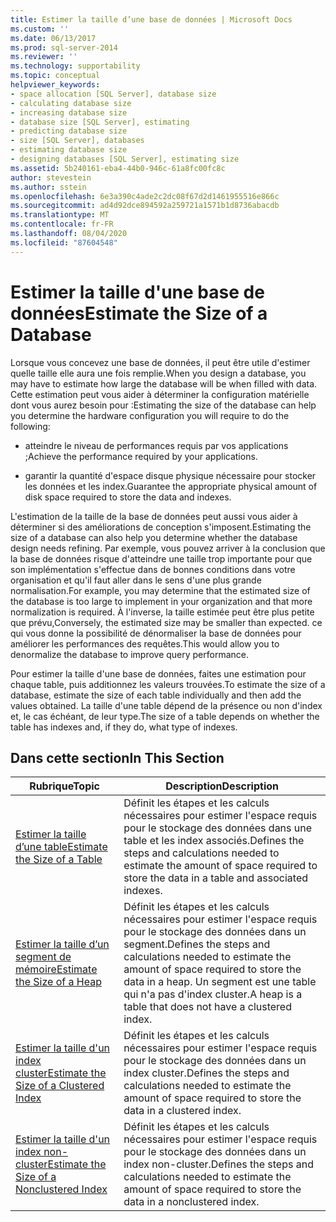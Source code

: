 ```yaml
---
title: Estimer la taille d’une base de données | Microsoft Docs
ms.custom: ''
ms.date: 06/13/2017
ms.prod: sql-server-2014
ms.reviewer: ''
ms.technology: supportability
ms.topic: conceptual
helpviewer_keywords:
- space allocation [SQL Server], database size
- calculating database size
- increasing database size
- database size [SQL Server], estimating
- predicting database size
- size [SQL Server], databases
- estimating database size
- designing databases [SQL Server], estimating size
ms.assetid: 5b240161-eba4-44b0-946c-61a8fc00fc8c
author: stevestein
ms.author: sstein
ms.openlocfilehash: 6e3a390c4ade2c2dc08f67d2d1461955516e866c
ms.sourcegitcommit: ad4d92dce894592a259721a1571b1d8736abacdb
ms.translationtype: MT
ms.contentlocale: fr-FR
ms.lasthandoff: 08/04/2020
ms.locfileid: "87604548"
---
```

# <a name="estimate-the-size-of-a-database"></a><span data-ttu-id="83fc6-102">Estimer la taille d'une base de données</span><span class="sxs-lookup"><span data-stu-id="83fc6-102">Estimate the Size of a Database</span></span>
  <span data-ttu-id="83fc6-103">Lorsque vous concevez une base de données, il peut être utile d'estimer quelle taille elle aura une fois remplie.</span><span class="sxs-lookup"><span data-stu-id="83fc6-103">When you design a database, you may have to estimate how large the database will be when filled with data.</span></span> <span data-ttu-id="83fc6-104">Cette estimation peut vous aider à déterminer la configuration matérielle dont vous aurez besoin pour :</span><span class="sxs-lookup"><span data-stu-id="83fc6-104">Estimating the size of the database can help you determine the hardware configuration you will require to do the following:</span></span>  
  
-   <span data-ttu-id="83fc6-105">atteindre le niveau de performances requis par vos applications ;</span><span class="sxs-lookup"><span data-stu-id="83fc6-105">Achieve the performance required by your applications.</span></span>  
  
-   <span data-ttu-id="83fc6-106">garantir la quantité d'espace disque physique nécessaire pour stocker les données et les index.</span><span class="sxs-lookup"><span data-stu-id="83fc6-106">Guarantee the appropriate physical amount of disk space required to store the data and indexes.</span></span>  
  
 <span data-ttu-id="83fc6-107">L'estimation de la taille de la base de données peut aussi vous aider à déterminer si des améliorations de conception s'imposent.</span><span class="sxs-lookup"><span data-stu-id="83fc6-107">Estimating the size of a database can also help you determine whether the database design needs refining.</span></span> <span data-ttu-id="83fc6-108">Par exemple, vous pouvez arriver à la conclusion que la base de données risque d'atteindre une taille trop importante pour que son implémentation s'effectue dans de bonnes conditions dans votre organisation et qu'il faut aller dans le sens d'une plus grande normalisation.</span><span class="sxs-lookup"><span data-stu-id="83fc6-108">For example, you may determine that the estimated size of the database is too large to implement in your organization and that more normalization is required.</span></span> <span data-ttu-id="83fc6-109">À l'inverse, la taille estimée peut être plus petite que prévu,</span><span class="sxs-lookup"><span data-stu-id="83fc6-109">Conversely, the estimated size may be smaller than expected.</span></span> <span data-ttu-id="83fc6-110">ce qui vous donne la possibilité de dénormaliser la base de données pour améliorer les performances des requêtes.</span><span class="sxs-lookup"><span data-stu-id="83fc6-110">This would allow you to denormalize the database to improve query performance.</span></span>  
  
 <span data-ttu-id="83fc6-111">Pour estimer la taille d'une base de données, faites une estimation pour chaque table, puis additionnez les valeurs trouvées.</span><span class="sxs-lookup"><span data-stu-id="83fc6-111">To estimate the size of a database, estimate the size of each table individually and then add the values obtained.</span></span> <span data-ttu-id="83fc6-112">La taille d'une table dépend de la présence ou non d'index et, le cas échéant, de leur type.</span><span class="sxs-lookup"><span data-stu-id="83fc6-112">The size of a table depends on whether the table has indexes and, if they do, what type of indexes.</span></span>  
  
## <a name="in-this-section"></a><span data-ttu-id="83fc6-113">Dans cette section</span><span class="sxs-lookup"><span data-stu-id="83fc6-113">In This Section</span></span>  
  
|<span data-ttu-id="83fc6-114">Rubrique</span><span class="sxs-lookup"><span data-stu-id="83fc6-114">Topic</span></span>|<span data-ttu-id="83fc6-115">Description</span><span class="sxs-lookup"><span data-stu-id="83fc6-115">Description</span></span>|  
|-----------|-----------------|  
|[<span data-ttu-id="83fc6-116">Estimer la taille d’une table</span><span class="sxs-lookup"><span data-stu-id="83fc6-116">Estimate the Size of a Table</span></span>](estimate-the-size-of-a-table.md)|<span data-ttu-id="83fc6-117">Définit les étapes et les calculs nécessaires pour estimer l'espace requis pour le stockage des données dans une table et les index associés.</span><span class="sxs-lookup"><span data-stu-id="83fc6-117">Defines the steps and calculations needed to estimate the amount of space required to store the data in a table and associated indexes.</span></span>|  
|[<span data-ttu-id="83fc6-118">Estimer la taille d’un segment de mémoire</span><span class="sxs-lookup"><span data-stu-id="83fc6-118">Estimate the Size of a Heap</span></span>](estimate-the-size-of-a-heap.md)|<span data-ttu-id="83fc6-119">Définit les étapes et les calculs nécessaires pour estimer l'espace requis pour le stockage des données dans un segment.</span><span class="sxs-lookup"><span data-stu-id="83fc6-119">Defines the steps and calculations needed to estimate the amount of space required to store the data in a heap.</span></span> <span data-ttu-id="83fc6-120">Un segment est une table qui n'a pas d'index cluster.</span><span class="sxs-lookup"><span data-stu-id="83fc6-120">A heap is a table that does not have a clustered index.</span></span>|  
|[<span data-ttu-id="83fc6-121">Estimer la taille d'un index cluster</span><span class="sxs-lookup"><span data-stu-id="83fc6-121">Estimate the Size of a Clustered Index</span></span>](estimate-the-size-of-a-clustered-index.md)|<span data-ttu-id="83fc6-122">Définit les étapes et les calculs nécessaires pour estimer l'espace requis pour le stockage des données dans un index cluster.</span><span class="sxs-lookup"><span data-stu-id="83fc6-122">Defines the steps and calculations needed to estimate the amount of space required to store the data in a clustered index.</span></span>|  
|[<span data-ttu-id="83fc6-123">Estimer la taille d'un index non-cluster</span><span class="sxs-lookup"><span data-stu-id="83fc6-123">Estimate the Size of a Nonclustered Index</span></span>](estimate-the-size-of-a-nonclustered-index.md)|<span data-ttu-id="83fc6-124">Définit les étapes et les calculs nécessaires pour estimer l'espace requis pour le stockage des données dans un index non-cluster.</span><span class="sxs-lookup"><span data-stu-id="83fc6-124">Defines the steps and calculations needed to estimate the amount of space required to store the data in a nonclustered index.</span></span>|  
  
  
